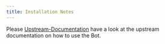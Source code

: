 ```yaml
---
title: Installation Notes
---
```



Please
[Upstream-Documentation](https://www.stefan1200.de/documentation/jts3servermod/readme.html)
have a look at the upstream documentation on how to use the Bot.